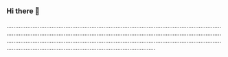 ### Hi there 👋

..........................................................................................................................................................................................................................................................................................................................................................................................................................................................................